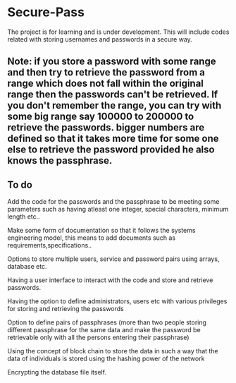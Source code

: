# Secure-Pass
The project is for learning and is under development.
This will include codes related with storing usernames and passwords in a secure way.
## Note: if you store a password with some range and then try to retrieve the password from a range which does not fall within the original range then the passwords can't be retrieved. If you don't remember the range, you can try with some big range say 100000 to 200000 to retrieve the passwords. bigger numbers are defined so that it takes more time for some one else to retrieve the password provided he also knows the passphrase.

## To do
Add the code for the passwords and the passphrase to be meeting some parameters such as having atleast one integer, special characters, minimum length etc..

Make some form of documentation so that it follows the systems engineering model, this means to add documents such as requirements,specifications..

Options to store multiple users, service and password pairs using arrays, database etc.

Having a user interface to interact with the code and store and retrieve passwords.

Having the option to define administrators, users etc with various privileges for storing and retrieving the passwords

Option to define pairs of passphrases (more than two people storing different passphrase for the same data and make the password be retrievable only with all the persons entering their passphrase)

Using the concept of block chain to store the data in such a way that the data of individuals is stored using the hashing power of the network

Encrypting the database file itself.




